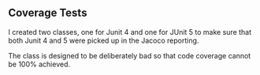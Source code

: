 ## Coverage Tests

I created two classes, one for Junit 4 and one for JUnit 5 to make sure that both Junit 4 and 5 were picked up in the Jacoco reporting.

The class is designed to be deliberately bad so that code coverage cannot be 100% achieved.
